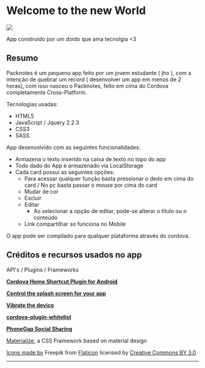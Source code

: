 # Welcome to the new World
![](http://fabiomilson.github.io/img/app-pack-notes.png "")

App construido por um doido que ama tecnolgia <3

## Resumo

Packnotes é um pequeno app feito por um jovem estudante ( jho ), com a intenção de quebrar um record ( desenvolver um app em menos de 2 horas),
com isso nasceu o Packnotes, feito em cima do Cordova completamente Cross-Platform.

Tecnologias usadas:

  - HTML5
  - JavaScript / Jquery 2.2.3
  - CSS3
  - SASS

App desenvolvido com as seguintes funcionalidades:

  - Armazena o texto inserido na caixa de texto no topo do app
  - Todo dado do App é armazenado via LocalStorage
  - Cada card possui as seguintes opções:
    - Para acessar qualquer função basta pressionar o dedo em cima do card / No pc basta passar o mouse por cima do card
    - Mudar de cor
    - Excluir
    - Editar
      - Ao selecionar a opção de editar, pode-se alterar o título ou o conteúdo
    - Link compartilhar so funciona no Mobile
    
O app pode ser compilado para qualquer plataforma através do cordova.

## Créditos e recursos usados no app

API's / Plugins / Frameworks

[**Cordova Home Shortcut Plugin for Android**](https://github.com/jorgecis/ShortcutPlugin)

[**Control the splash screen for your app**](https://github.com/apache/cordova-plugin-splashscreen)

[**Vibrate the device**](https://github.com/apache/cordova-plugin-vibration)

[**cordova-plugin-whitelist**](https://github.com/apache/cordova-plugin-whitelist)

[**PhoneGap Social Sharing**](https://github.com/EddyVerbruggen/SocialSharing-PhoneGap-Plugin)

[Materialize](http://materializecss.com/), a CSS Framework based on material design

[Icons made by](http://www.freepik.com) Freepik from [Flaticon](www.flaticon.com) licensed by [Creative Commons BY 3.0](http://creativecommons.org/licenses/by/3.0/)

---
